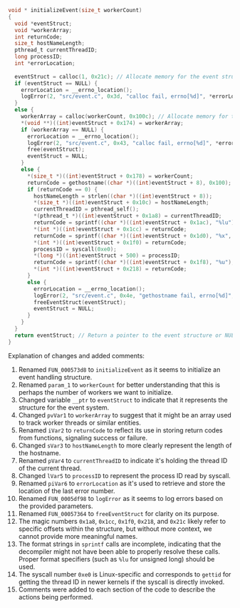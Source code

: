 ```c
void * initializeEvent(size_t workerCount)
{
  void *eventStruct;
  void *workerArray;
  int returnCode;
  size_t hostNameLength;
  pthread_t currentThreadID;
  long processID;
  int *errorLocation;
  
  eventStruct = calloc(1, 0x21c); // Allocate memory for the event structure
  if (eventStruct == NULL) {
    errorLocation = __errno_location();
    logError(2, "src/event.c", 0x3d, "calloc fail, errno[%d]", *errorLocation);
  }
  else {
    workerArray = calloc(workerCount, 0x100c); // Allocate memory for the worker array
    *(void **)((int)eventStruct + 0x174) = workerArray;
    if (workerArray == NULL) {
      errorLocation = __errno_location();
      logError(2, "src/event.c", 0x43, "calloc fail, errno[%d]", *errorLocation);
      free(eventStruct);
      eventStruct = NULL;
    }
    else {
      *(size_t *)((int)eventStruct + 0x178) = workerCount;
      returnCode = gethostname((char *)((int)eventStruct + 8), 0x100);
      if (returnCode == 0) {
        hostNameLength = strlen((char *)((int)eventStruct + 8));
        *(size_t *)((int)eventStruct + 0x10c) = hostNameLength;
        currentThreadID = pthread_self();
        *(pthread_t *)((int)eventStruct + 0x1a8) = currentThreadID;
        returnCode = sprintf((char *)((int)eventStruct + 0x1ac), "%lu");
        *(int *)((int)eventStruct + 0x1cc) = returnCode;
        returnCode = sprintf((char *)((int)eventStruct + 0x1d0), "%x", *(undefined4 *)((int)eventStruct + 0x1a8));
        *(int *)((int)eventStruct + 0x1f0) = returnCode;
        processID = syscall(0xe0);
        *(long *)((int)eventStruct + 500) = processID;
        returnCode = sprintf((char *)((int)eventStruct + 0x1f8), "%u");
        *(int *)((int)eventStruct + 0x218) = returnCode;
      }
      else {
        errorLocation = __errno_location();
        logError(2, "src/event.c", 0x4e, "gethostname fail, errno[%d]", *errorLocation);
        freeEventStruct(eventStruct);
        eventStruct = NULL;
      }
    }
  }
  return eventStruct; // Return a pointer to the event structure or NULL on failure
}
```

Explanation of changes and added comments:

1. Renamed `FUN_000573d8` to `initializeEvent` as it seems to initialize an event handling structure.
2. Renamed `param_1` to `workerCount` for better understanding that this is perhaps the number of workers we want to initialize.
3. Changed variable `__ptr` to `eventStruct` to indicate that it represents the structure for the event system.
4. Changed `pvVar1` to `workerArray` to suggest that it might be an array used to track worker threads or similar entities.
5. Renamed `iVar2` to `returnCode` to reflect its use in storing return codes from functions, signaling success or failure.
6. Changed `sVar3` to `hostNameLength` to more clearly represent the length of the hostname.
7. Renamed `pVar4` to `currentThreadID` to indicate it's holding the thread ID of the current thread.
8. Changed `lVar5` to `processID` to represent the process ID read by syscall.
9. Renamed `piVar6` to `errorLocation` as it's used to retrieve and store the location of the last error number.
10. Renamed `FUN_0005df98` to `logError` as it seems to log errors based on the provided parameters.
11. Renamed `FUN_00057364` to `freeEventStruct` for clarity on its purpose.
12. The magic numbers `0x1a8`, `0x1cc`, `0x1f0`, `0x218`, and `0x21c` likely refer to specific offsets within the structure, but without more context, we cannot provide more meaningful names.
13. The format strings in `sprintf` calls are incomplete, indicating that the decompiler might not have been able to properly resolve these calls. Proper format specifiers (such as `%lu` for unsigned long) should be used.
14. The syscall number `0xe0` is Linux-specific and corresponds to `gettid` for getting the thread ID in newer kernels if the syscall is directly invoked.
15. Comments were added to each section of the code to describe the actions being performed.